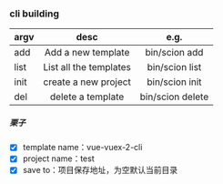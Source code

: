 ### cli building
| argv      | desc                        | e.g.             |
| :-------- | :-------------------------: | :----------------: |
| add       | Add a new template          |  bin/scion add     |
| list      | List all the templates      |  bin/scion list    |
| init      | create a new project        |  bin/scion init    |
| del       | delete a template           |  bin/scion delete  |

##### 栗子
- [x] template name：vue-vuex-2-cli
- [x] project name：test
- [x] save to：项目保存地址，为空默认当前目录